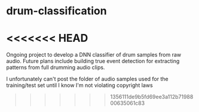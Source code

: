 # drum-classification
<<<<<<< HEAD
=======

Ongoing project to develop a DNN classifier of drum samples from raw audio. Future plans include building true event detection for extracting patterns from full drumming audio clips. 

I unfortunately can't post the folder of audio samples used for the training/test set until I know I'm not violating copyright laws
>>>>>>> 1356111de9b5fd69ee3a112b7198800635061c83
